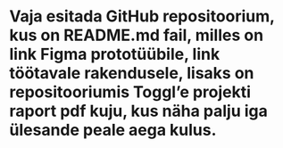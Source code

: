 # Vaja esitada GitHub repositoorium, kus on README.md fail, milles on link Figma prototüübile, link töötavale rakendusele, lisaks on repositooriumis Toggl’e projekti raport pdf kuju, kus näha palju iga ülesande peale aega kulus.
